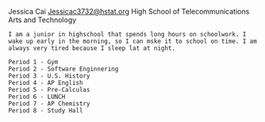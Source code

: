 Jessica Cai
Jessicac3732@hstat.org
High School of Telecommunications Arts and Technology

    I am a junior in highschool that spends long hours on schoolwork. I wake up early in the morning, so I can mske it to school on time. I am always very tired because I sleep lat at night.
    
    Period 1 - Gym
    Period 2 - Software Enginnering
    Period 3 - U.S. History
    Period 4 - AP English
    Period 5 - Pre-Calculas
    Period 6 - LUNCH
    Period 7 - AP Chemistry
    Period 8 - Study Hall